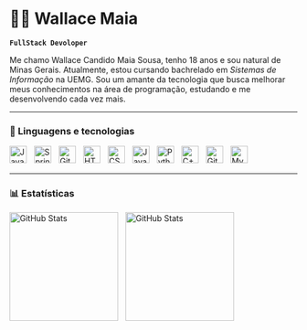# 🧑‍💻 Wallace Maia

**`FullStack Devoloper`**

Me chamo Wallace Candido Maia Sousa, tenho 18 anos e sou natural de Minas Gerais. Atualmente, estou cursando bachrelado em *Sistemas de Informação* na UEMG. Sou um amante da tecnologia que busca melhorar meus conhecimentos na área de programação, estudando e me desenvolvendo cada vez mais.

<hr>

### 🧰 Linguagens e tecnologias

<img align="left" alt="Java" width="30px" style="padding-right:10px;"
title="Java" src="https://cdn.jsdelivr.net/gh/devicons/devicon/icons/java/java-original.svg"/>

<img align="left" alt="Spring" width="30px" style="padding-right:10px;"
title="Spring boot" src="https://cdn.jsdelivr.net/gh/devicons/devicon/icons/spring/spring-original.svg" />

<img align="left" alt="Git" width="30px" style="padding-right:10px;"
title="Git" src="https://cdn.jsdelivr.net/gh/devicons/devicon/icons/git/git-original.svg" />

<img align="left" alt="HTML" width="30px" title="Html" style="padding-right:10px;" src="https://cdn.jsdelivr.net/gh/devicons/devicon/icons/html5/html5-plain.svg" />

<img align="left" alt="CSS" title="CSS" width="30px" style="padding-right:10px;" src="https://cdn.jsdelivr.net/gh/devicons/devicon/icons/css3/css3-plain.svg" />

<img align="left" alt="JavaScript" title="JavaScript" width="30px" style="padding-right:10px;" src="https://cdn.jsdelivr.net/gh/devicons/devicon/icons/javascript/javascript-plain.svg" />

<img align="left" alt="Python"  title="Python" width="30px" style="padding-right:10px;" src="https://cdn.jsdelivr.net/gh/devicons/devicon/icons/python/python-plain.svg" />

<img align="left" alt="C++" width="30px" 
title="C++" style="padding-right:10px;" src="https://cdn.jsdelivr.net/gh/devicons/devicon/icons/cplusplus/cplusplus-line.svg" />

<img align="left" alt="GitHub" 
title="GitHub" width="30px" style="padding-right:10px;" src="https://cdn.jsdelivr.net/gh/devicons/devicon/icons/github/github-original.svg" />

<img align="left" alt="MySql" title="MySql" width="30px" style="padding-right:10px;" src="https://cdn.jsdelivr.net/gh/devicons/devicon@latest/icons/mysql/mysql-original.svg" />          
<br />
<br>
<hr>

### 📊 Estatísticas
<p>
  <img 
    align="left" 
    alt="GitHub Stats" 
    height="190" 
    style="padding-right: 10px;" 
    src="https://github-readme-stats.vercel.app/api?username=wallacemaia2007&show_icons=true&theme=tokyonight&include_all_commits=true&locale=pt-br" 
  />

<img 
      align="left" 
      alt="GitHub Stats" 
      height="190"
      src="https://github-readme-stats.vercel.app/api/top-langs/?username=wallacemaia2007&theme=tokyonight&layout=compact&custom_title=Tecnologias&langs_count=9" 
  />
</p>



